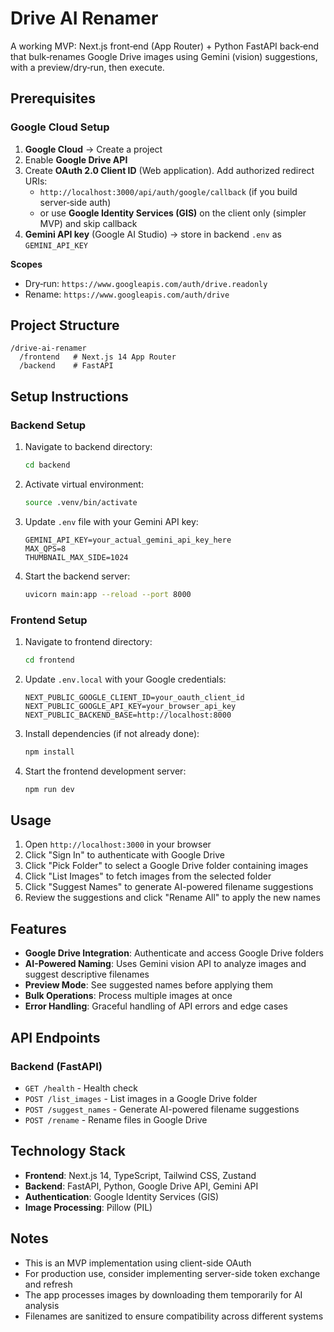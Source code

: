 # Drive AI Renamer

A working MVP: Next.js front‑end (App Router) + Python FastAPI back‑end that bulk‑renames Google Drive images using Gemini (vision) suggestions, with a preview/dry‑run, then execute.

## Prerequisites

### Google Cloud Setup

1. **Google Cloud** → Create a project
2. Enable **Google Drive API**
3. Create **OAuth 2.0 Client ID** (Web application). Add authorized redirect URIs:
   - `http://localhost:3000/api/auth/google/callback` (if you build server‑side auth)
   - or use **Google Identity Services (GIS)** on the client only (simpler MVP) and skip callback
4. **Gemini API key** (Google AI Studio) → store in backend `.env` as `GEMINI_API_KEY`

**Scopes**
- Dry‑run: `https://www.googleapis.com/auth/drive.readonly`
- Rename: `https://www.googleapis.com/auth/drive`

## Project Structure

```
/drive-ai-renamer
  /frontend   # Next.js 14 App Router
  /backend    # FastAPI
```

## Setup Instructions

### Backend Setup

1. Navigate to backend directory:
   ```bash
   cd backend
   ```

2. Activate virtual environment:
   ```bash
   source .venv/bin/activate
   ```

3. Update `.env` file with your Gemini API key:
   ```
   GEMINI_API_KEY=your_actual_gemini_api_key_here
   MAX_QPS=8
   THUMBNAIL_MAX_SIDE=1024
   ```

4. Start the backend server:
   ```bash
   uvicorn main:app --reload --port 8000
   ```

### Frontend Setup

1. Navigate to frontend directory:
   ```bash
   cd frontend
   ```

2. Update `.env.local` with your Google credentials:
   ```
   NEXT_PUBLIC_GOOGLE_CLIENT_ID=your_oauth_client_id
   NEXT_PUBLIC_GOOGLE_API_KEY=your_browser_api_key
   NEXT_PUBLIC_BACKEND_BASE=http://localhost:8000
   ```

3. Install dependencies (if not already done):
   ```bash
   npm install
   ```

4. Start the frontend development server:
   ```bash
   npm run dev
   ```

## Usage

1. Open `http://localhost:3000` in your browser
2. Click "Sign In" to authenticate with Google Drive
3. Click "Pick Folder" to select a Google Drive folder containing images
4. Click "List Images" to fetch images from the selected folder
5. Click "Suggest Names" to generate AI-powered filename suggestions
6. Review the suggestions and click "Rename All" to apply the new names

## Features

- **Google Drive Integration**: Authenticate and access Google Drive folders
- **AI-Powered Naming**: Uses Gemini vision API to analyze images and suggest descriptive filenames
- **Preview Mode**: See suggested names before applying them
- **Bulk Operations**: Process multiple images at once
- **Error Handling**: Graceful handling of API errors and edge cases

## API Endpoints

### Backend (FastAPI)

- `GET /health` - Health check
- `POST /list_images` - List images in a Google Drive folder
- `POST /suggest_names` - Generate AI-powered filename suggestions
- `POST /rename` - Rename files in Google Drive

## Technology Stack

- **Frontend**: Next.js 14, TypeScript, Tailwind CSS, Zustand
- **Backend**: FastAPI, Python, Google Drive API, Gemini API
- **Authentication**: Google Identity Services (GIS)
- **Image Processing**: Pillow (PIL)

## Notes

- This is an MVP implementation using client-side OAuth
- For production use, consider implementing server-side token exchange and refresh
- The app processes images by downloading them temporarily for AI analysis
- Filenames are sanitized to ensure compatibility across different systems
